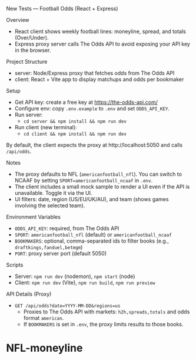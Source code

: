 New Tests — Football Odds (React + Express)

Overview
- React client shows weekly football lines: moneyline, spread, and totals (Over/Under).
- Express proxy server calls The Odds API to avoid exposing your API key in the browser.

Project Structure
- server: Node/Express proxy that fetches odds from The Odds API
- client: React + Vite app to display matchups and odds per bookmaker

Setup
- Get API key: create a free key at https://the-odds-api.com/
- Configure env: copy `.env.example` to `.env` and set `ODDS_API_KEY`.
- Run server:
  - `cd server && npm install && npm run dev`
- Run client (new terminal):
  - `cd client && npm install && npm run dev`

By default, the client expects the proxy at http://localhost:5050 and calls `/api/odds`.

Notes
- The proxy defaults to NFL (`americanfootball_nfl`). You can switch to NCAAF by setting `SPORT=americanfootball_ncaaf` in `.env`.
- The client includes a small mock sample to render a UI even if the API is unavailable. Toggle it via the UI.
- UI filters: date, region (US/EU/UK/AU), and team (shows games involving the selected team).

Environment Variables
- `ODDS_API_KEY`: required, from The Odds API
- `SPORT`: `americanfootball_nfl` (default) or `americanfootball_ncaaf`
- `BOOKMAKERS`: optional, comma-separated ids to filter books (e.g., `draftkings,fanduel,betmgm`)
- `PORT`: proxy server port (default 5050)

Scripts
- Server: `npm run dev` (nodemon), `npm start` (node)
- Client: `npm run dev` (Vite), `npm run build`, `npm run preview`

API Details (Proxy)
- `GET /api/odds?date=YYYY-MM-DD&regions=us`
  - Proxies to The Odds API with markets: `h2h,spreads,totals` and odds format `american`.
  - If `BOOKMAKERS` is set in `.env`, the proxy limits results to those books.
# NFL-moneyline
